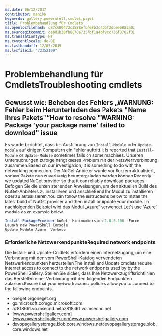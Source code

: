 ```yaml
---
ms.date: 06/12/2017
contributor: manikb
keywords: gallery,powershell,cmdlet,psget
title: Problembehandlung für Cmdlets
ms.openlocfilehash: d87c680472c2588efbfe8b3c4d6f2dbee6883a0c
ms.sourcegitcommit: debd2b38fb8070a7357bf1a4bf9cc736f3702f31
ms.translationtype: HT
ms.contentlocale: de-DE
ms.lasthandoff: 12/05/2019
ms.locfileid: "72352109"
---
```

# <a name="troubleshooting-cmdlets"></a><span data-ttu-id="015a9-103">Problembehandlung für Cmdlets</span><span class="sxs-lookup"><span data-stu-id="015a9-103">Troubleshooting cmdlets</span></span>

## <a name="how-to-resolve-warning-package-your-package-name-failed-to-download-issue"></a><span data-ttu-id="015a9-104">Gewusst wie: Beheben des Fehlers „WARNUNG: Fehler beim Herunterladen des Pakets "Name Ihres Pakets"“</span><span class="sxs-lookup"><span data-stu-id="015a9-104">How to resolve "WARNING: Package 'your package name' failed to download" issue</span></span>

<span data-ttu-id="015a9-105">Es wurde berichtet, dass bei Ausführung von `Install-Module` oder `Update-Module` auf einigen Computern ein Fehler auftritt.</span><span class="sxs-lookup"><span data-stu-id="015a9-105">It is reported that `Install-Module` or `Update-Module` sometimes fails on some machines.</span></span> <span data-ttu-id="015a9-106">Unseren Untersuchungen zufolge hängt dieses Problem mit der Netzwerkverbindung zusammen.</span><span class="sxs-lookup"><span data-stu-id="015a9-106">Based on our investigation, it is something to do with the networking connection.</span></span> <span data-ttu-id="015a9-107">Der NuGet-Anbieter wurde vor Kurzem aktualisiert, sodass Pakete nun zuverlässig heruntergeladen werden können.</span><span class="sxs-lookup"><span data-stu-id="015a9-107">Recently we updated NuGet provider so that it can reliably download packages.</span></span> <span data-ttu-id="015a9-108">Befolgen Sie die unten stehenden Anweisungen, um den aktuellen Build des NuGet-Anbieters zu installieren und anschließend Ihr Modul zu installieren oder zu aktualisieren.</span><span class="sxs-lookup"><span data-stu-id="015a9-108">You can follow the instructions below to install the latest build of NuGet provider and then install or update your module.</span></span> <span data-ttu-id="015a9-109">Im nachfolgenden Beispiel wird das Modul „Azure“ verwendet.</span><span class="sxs-lookup"><span data-stu-id="015a9-109">Let's use 'Azure' module as an example below.</span></span>

```powershell
Install-PackageProvider NuGet -MinimumVersion 2.8.5.206 -Force
Launch new PowerShell Console
Update-Module Azure -Verbose
```

### <a name="required-network-endpoints"></a><span data-ttu-id="015a9-110">Erforderliche Netzwerkendpunkte</span><span class="sxs-lookup"><span data-stu-id="015a9-110">Required network endpoints</span></span>

<span data-ttu-id="015a9-111">Die Install- und Update-Cmdlets erfordern einen Internetzugang, um eine Verbindung mit den vom PowerShell-Katalog verwendeten Netzwerkendpunkten herzustellen.</span><span class="sxs-lookup"><span data-stu-id="015a9-111">The Install and Update cmdlets require internet access to connect to the network endpoints used by by the PowerShell Gallery.</span></span> <span data-ttu-id="015a9-112">Stellen Sie sicher, dass Ihre Netzwerkzugriffsrichtlinien das Herstellen einer Verbindung mit den folgenden Endpunkten zulassen.</span><span class="sxs-lookup"><span data-stu-id="015a9-112">Ensure that your network access policies allow you to connect to the following endpoints.</span></span>

- <span data-ttu-id="015a9-113">oneget.org</span><span class="sxs-lookup"><span data-stu-id="015a9-113">oneget.org</span></span>
- <span data-ttu-id="015a9-114">go.microsoft.com</span><span class="sxs-lookup"><span data-stu-id="015a9-114">go.microsoft.com</span></span>
- <span data-ttu-id="015a9-115">az818661.vo.msecnd.net</span><span class="sxs-lookup"><span data-stu-id="015a9-115">az818661.vo.msecnd.net</span></span>
- <span data-ttu-id="015a9-116">[www.powershellgallery.com](www.powershellgallery.com)</span><span class="sxs-lookup"><span data-stu-id="015a9-116">www.powershellgallery.com</span></span>
- <span data-ttu-id="015a9-117">devopsgallerystorage.blob.core.windows.net</span><span class="sxs-lookup"><span data-stu-id="015a9-117">devopsgallerystorage.blob.core.windows.net</span></span>
